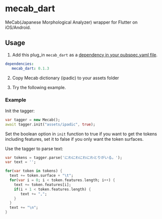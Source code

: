 # mecab_dart

MeCab(Japanese Morphological Analyzer) wrapper for Flutter on iOS/Android.

## Usage

1. Add this plug_in `mecab_dart` as a [dependency in your pubspec.yaml file](https://flutter.io/platform-plugins/).
```yaml
dependencies:   
   mecab_dart: 0.1.3
```

2. Copy Mecab dictionary (ipadic) to your assets folder

3. Try the following example.

### Example

Init the tagger:

```dart
var tagger = new Mecab();
await tagger.init("assets/ipadic", true);
```
Set the boolean option in `init` function to true if you want to get the tokens including features,
set it to false if you only want the token surfaces.


Use the tagger to parse text:

```dart
var tokens = tagger.parse('にわにわにわにわとりがいる。');
var text = '';

for(var token in tokens) {
  text += token.surface + "\t";
  for(var i = 0; i < token.features.length; i++) {
    text += token.features[i];
    if(i + 1 < token.features.length) {
       text += ",";
    }
  }
  text += "\n";
}
```
